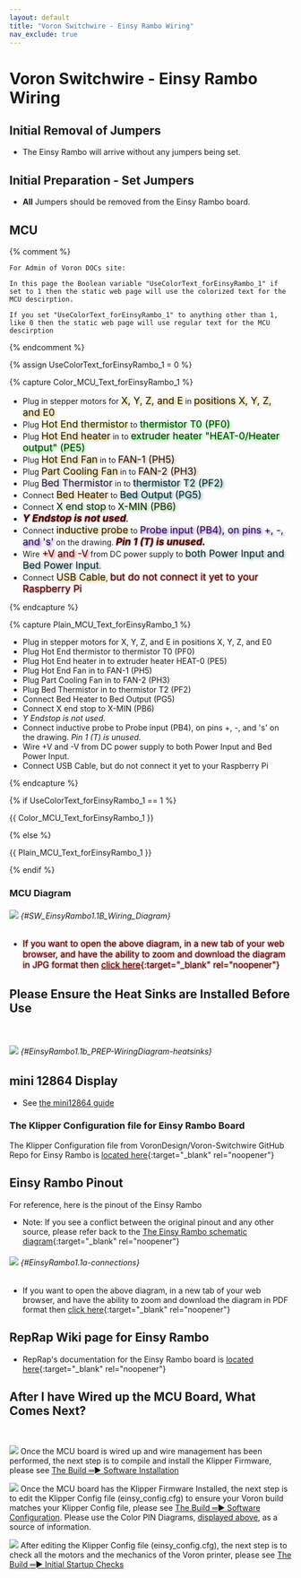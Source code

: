 ```yaml
---
layout: default
title: "Voron Switchwire - Einsy Rambo Wiring"
nav_exclude: true
---
```

<div>

<!--
To be able to supply the Voron user and Voron Helper staff with an easy access LINK for all diagrams, I tested
a couple of different methods.  I found one method that allowed the user to left-click on the diagram
and it would open the diagram up in the web browser. I choose to not use this method because ther would be
a lot of Voron users who probably would activate this by accident and then not beable to get themselves back.

The method I choose was one that will display the LINK symbol to the left of the diagram and without adding
any title text. I ended up using header 6 with a blank title and then I use a Kramdown Syntax for specifying
a Header ID.

If I use the GFM Parser for creating a header anchor with an empty title the static web page produced
DOES NOT show the LINK symbol to the left of the diagram. The Link is setup but only I can use it in the 
web page code. An outside Voron Helper could not access the Link Address.  The GFM Parser syntax for "header anchors" forces you to use a text in the title.  If you use a title text then the LINK symbol will be generated.

But with further reading I found that Kramdown Parser does allow a "title text of empty" which produces the LINK symbol to the left of the diagram and generates the LINK address that Voron Users and Voron Helpers can access by right-clicking on the LINK symbol. The documentation for this can be found at https://kramdown.gettalong.org/syntax.html#headers ; look for "Specifying a Header ID"
-->

</div>

# Voron Switchwire - Einsy Rambo Wiring

## Initial Removal of Jumpers

* The Einsy Rambo will arrive without any jumpers being set.

## Initial Preparation - Set Jumpers

* **All** Jumpers should be removed from the Einsy Rambo board.

## MCU

{% comment %}

    For Admin of Voron DOCs site:

    In this page the Boolean variable "UseColorText_forEinsyRambo_1" if set to 1 then the static web page will use the colorized text for the MCU descirption.

    If you set "UseColorText_forEinsyRambo_1" to anything other than 1, like 0 then the static web page will use regular text for the MCU descirption

{% endcomment %}

{% assign UseColorText_forEinsyRambo_1 = 0 %}

{% capture Color_MCU_Text_forEinsyRambo_1 %}

* Plug in stepper motors for <span style="text-shadow: 2px 2px 5px #cc9900; font-size: 125%;">X, Y, Z, and E</span> in <span style="text-shadow: 2px 2px 5px #cc9900; font-size: 125%;">positions X, Y, Z, and E0</span>
* Plug <span style="text-shadow: 2px 2px 5px #dcc623; font-size: 125%;">Hot End thermistor</span> to <span style="text-shadow: 2px 2px 5px #00ff00; font-size: 125%;">thermistor T0 (PF0)</span>
* Plug <span style="text-shadow: 2px 2px 5px #cc9900; font-size: 125%;">Hot End heater</span> in to <span style="text-shadow: 2px 2px 5px #00ff01; font-size: 125%;">extruder heater "HEAT-0/Heater output" (PE5)</span>
* Plug <span style="text-shadow: 2px 2px 5px #cc9900; font-size: 125%;">Hot End Fan</span> in to <span style="text-shadow: 2px 2px 5px #b8754b; font-size: 125%;">FAN-1 (PH5)</span>
* Plug <span style="text-shadow: 2px 2px 5px #cc9900; font-size: 125%;">Part Cooling Fan</span> in to <span style="text-shadow: 2px 2px 5px #b8754b; font-size: 125%;">FAN-2 (PH3)</span>
* Plug <span style="text-shadow: 2px 2px 5px #a286c0; font-size: 125%;">Bed Thermistor</span> in to <span style="text-shadow: 2px 2px 5px #0c7b84; font-size: 125%;">thermistor T2 (PF2)</span>
* Connect <span style="text-shadow: 2px 2px 5px #cc9900; font-size: 125%;">Bed Heater</span> to <span style="text-shadow: 2px 2px 5px #0e7a86; font-size: 125%;">Bed Output (PG5)</span>
* Connect <span style="text-shadow: 2px 2px 5px #58b946; font-size: 125%;">X end stop</span> to <span style="text-shadow: 2px 2px 5px #58b946; font-size: 125%;">X-MIN (PB6)</span>
* **_<span style="text-shadow: 0 0 3px #FF0000; font-size: 125%;">Y Endstop is not used</span>._**
* Connect <span style="text-shadow: 2px 2px 5px #cc9900; font-size: 125%;">inductive probe</span> to <span style="text-shadow: 2px 2px 5px #710aef; font-size: 125%;">Probe input (PB4), on pins +, -, and 's'</span> on the drawing.  **_<span style="text-shadow: 0 0 3px #FF0000; font-size: 125%;">Pin 1 (T) is unused.</span>_**
* Wire <span style="text-shadow: 2px 2px 5px red; font-size: 125%;">+V and -V</span> from DC power supply to <span style="text-shadow: 2px 2px 5px #4c959c; font-size: 125%;">both Power Input and Bed Power Input</span>.
* Connect <span style="text-shadow: 2px 2px 5px #cc9900; font-size: 125%;">USB Cable</span>, <span style="text-shadow: 0 0 3px #FF0000; font-size: 125%;">but do not connect it yet to your Raspberry Pi</span>

{% endcapture %}

{% capture Plain_MCU_Text_forEinsyRambo_1 %}

* Plug in stepper motors for X, Y, Z, and E in positions X, Y, Z, and E0
* Plug Hot End thermistor to thermistor T0 (PF0)
* Plug Hot End heater in to extruder heater HEAT-0 (PE5)
* Plug Hot End Fan in to FAN-1 (PH5)
* Plug Part Cooling Fan in to FAN-2 (PH3)
* Plug Bed Thermistor in to thermistor T2 (PF2)
* Connect Bed Heater to Bed Output (PG5)
* Connect X end stop to X-MIN (PB6)
* _Y Endstop is not used._
* Connect inductive probe to Probe input (PB4), on pins +, -, and 's' on the drawing.  _Pin 1 (T) is unused._
* Wire +V and -V from DC power supply to both Power Input and Bed Power Input.
* Connect USB Cable, but do not connect it yet to your Raspberry Pi

{% endcapture %}

{% if UseColorText_forEinsyRambo_1 == 1 %}

{{ Color_MCU_Text_forEinsyRambo_1 }}

{% else %}

{{ Plain_MCU_Text_forEinsyRambo_1 }}

{% endif %}

### MCU Diagram

###### ![](./images/SW_EinsyRambo1.1B_Wiring_Diagram_150.jpg) {#SW_EinsyRambo1.1B_Wiring_Diagram}

* <span style="text-shadow: 0 0 3px #FF0000; font-size: 110%;">If you want to open the above diagram, in a new tab of your web browser, and have the ability to zoom and download the diagram in JPG format then [click here](./images/SW_EinsyRambo1.1B_Wiring_Diagram_150.jpg){:target="_blank" rel="noopener"}</span>

## Please Ensure the Heat Sinks are Installed Before Use
<span> <br> </span>

###### ![](./images/EinsyRambo1.1b_PREP-WiringDiagram-heatsinks_150.png) {#EinsyRambo1.1b_PREP-WiringDiagram-heatsinks}

## mini 12864 Display

* See [the mini12864 guide](./mini12864_klipper_guide.md)

### The Klipper Configuration file for Einsy Rambo Board

The Klipper Configuration file from VoronDesign/Voron-Switchwire GitHub Repo for Einsy Rambo is [located here](https://github.com/VoronDesign/Voron-Switchwire/blob/master/Firmware/einsy_config.cfg){:target="_blank" rel="noopener"}

## Einsy Rambo Pinout

For reference, here is the pinout of the Einsy Rambo

* Note: If you see a conflict between the original pinout and any other source, please refer back to the [The Einsy Rambo schematic diagram](<./images/Schematic Prints_Einsy Rambo_1.1a.PDF>){:target="_blank" rel="noopener"}

###### ![](./images/EinsyRambo1.1a-connections.jpg) {#EinsyRambo1.1a-connections}

* If you want to open the above diagram, in a new tab of your web browser, and have the ability to zoom and download the diagram in PDF format then [click here](<./images/EinsyRambo11_Pinout.pdf>){:target="_blank" rel="noopener"}

## RepRap Wiki page for Einsy Rambo

* RepRap's documentation for the Einsy Rambo board is [located here](https://reprap.org/wiki/EinsyRambo){:target="_blank" rel="noopener"}

## After I have Wired up the MCU Board, What Comes Next?<span> <br> </span>
<span> <br> </span>

![](./images/VoronHex_Number_1_small.png)   Once the MCU board is wired up and wire management has been performed, the next step is to compile and install the Klipper Firmware, please see [The Build ═► Software Installation](../../build/software/index.md#software-installation)

![](./images/VoronHex_Number_2_small.png)   Once the MCU board has the Klipper Firmware Installed, the next step is to edit the Klipper Config file (einsy_config.cfg) to ensure your Voron build matches your Klipper Config file, please see [The Build ═► Software Configuration](../../build/software/configuration.md#software-configuration).  Please use the Color PIN Diagrams, [displayed above](#einsy-rambo-pinout), as a source of information. 

![](./images/VoronHex_Number_3_small.png)   After editing the Klipper Config file (einsy_config.cfg), the next step is to check all the motors and the mechanics of the Voron printer, please see [The Build ═► Initial Startup Checks](../../build/startup/index.md#initial-startup-checks)

